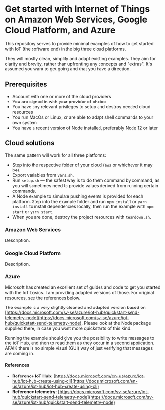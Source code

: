 # Get started with Internet of Things on Amazon Web Services, Google Cloud Platform, and Azure

This repository serves to provide minimal examples of how to get started with IoT (the software end) in the big three cloud platforms.

They will mostly clean, simplify and adapt existing examples. They aim for clarity and brevity, rather than upfronting any concepts and "extras". It's assumed you want to get going and that you have a direction.

## Prerequisites

- Account with one or more of the cloud providers
- You are signed in with your provider of choice
- You have any relevant privileges to setup and destroy needed cloud resources
- You run MacOs or Linux, or are able to adapt shell commands to your own system
- You have a recent version of Node installed, preferably Node 12 or later

## Cloud solutions

The same pattern will work for all three platforms:

- Step into the respective folder of your cloud (`aws` or whichever it may be).
- Export variables from `vars.sh`.
- Run `setup.sh` — the safest way is to do them command by command, as you will sometimes need to provide values derived from running certain commands.
- A Node example to simulate pushing events is provided for each platform. Step into the example folder and run `npm install` or `yarn install` to install dependencies locally, then run the example with `npm start` or `yarn start`.
- When you are done, destroy the project resources with `teardown.sh`.

### Amazon Web Services

Description.

### Google Cloud Platform

Description.

### Azure

Microsoft has created an excellent set of guides and code to get you started with the IoT basics. I am providing adapted versions of those. For original resources, see the references below.

The example is a very slightly cleaned and adapted version based on [https://docs.microsoft.com/sv-se/azure/iot-hub/quickstart-send-telemetry-node](https://docs.microsoft.com/sv-se/azure/iot-hub/quickstart-send-telemetry-node). Please look at the Node package supplied there, in case you want more quickstarts of this kind.

Running the example should give you the possibility to write messages to the IoT Hub, and then to read them as they occur in a second application. AFAIK there is no simple visual (GUI) way of just verifying that messages are coming in.

#### References

- **Reference IoT Hub**: [https://docs.microsoft.com/en-us/azure/iot-hub/iot-hub-create-using-cli](https://docs.microsoft.com/en-us/azure/iot-hub/iot-hub-create-using-cli)
- **Reference telemetry**: [https://docs.microsoft.com/sv-se/azure/iot-hub/quickstart-send-telemetry-node](https://docs.microsoft.com/sv-se/azure/iot-hub/quickstart-send-telemetry-node)
